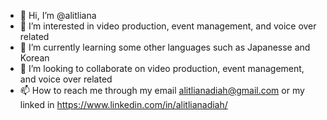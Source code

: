 - 👋 Hi, I’m @alitliana
- 👀 I’m interested in video production, event management, and voice over related
- 🌱 I’m currently learning some other languages such as Japanesse and Korean
- 💞️ I’m looking to collaborate on video production, event management, and voice over related
- 📫 How to reach me through my email alitlianadiah@gmail.com or my linked in https://www.linkedin.com/in/alitlianadiah/


<!---
alitliana/alitliana is a ✨ special ✨ repository because its `README.md` (this file) appears on your GitHub profile.
You can click the Preview link to take a look at your changes.
--->
